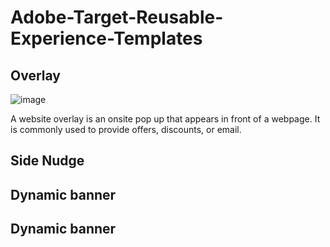 # Adobe-Target-Reusable-Experience-Templates


## Overlay

![image](https://user-images.githubusercontent.com/101316657/161979044-3c4fa2a9-face-4111-ac8c-75873b2105f9.png)

A website overlay is an onsite pop up that appears in front of a webpage. It is commonly used to provide offers, discounts, or email. 

## Side Nudge


## Dynamic banner


## Dynamic banner
